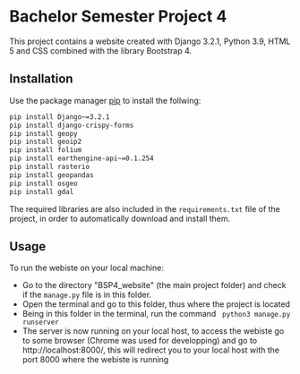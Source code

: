 # Bachelor Semester Project 4

This project contains a website created with Django 3.2.1, Python 3.9, HTML 5 and CSS combined with the library Bootstrap 4.

## Installation

Use the package manager [pip](https://pip.pypa.io/en/stable/) to install the follwing:

```bash
pip install Django~=3.2.1
pip install django-crispy-forms
pip install geopy
pip install geoip2
pip install folium
pip install earthengine-api~=0.1.254
pip install rasterio
pip install geopandas
pip install osgeo
pip install gdal
```
The required libraries are also included in the ```requirements.txt``` file of the project, in order to automatically download and install them.

## Usage

To run the webiste on your local machine:
- Go to the directory "BSP4_website" (the main project folder) and check if the ```manage.py``` file is in this folder.
- Open the terminal and go to this folder, thus where the project is located
- Being in this folder in the terminal, run the command ``` python3 manage.py runserver```
- The server is now running on your local host, to access the webiste go to some browser (Chrome was used for developping) and go to http://localhost:8000/, this will redirect you to your local host with the port 8000 where the webiste is running

